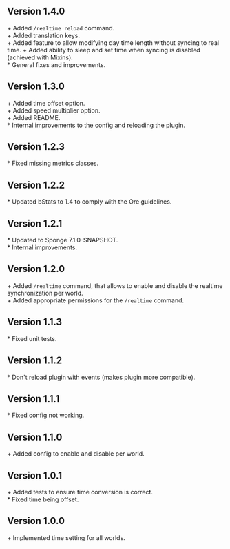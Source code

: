 Version 1.4.0
-------------

\+ Added `/realtime reload` command.  
\+ Added translation keys.  
\+ Added feature to allow modifying day time length without syncing to real time.
\+ Added ability to sleep and set time when syncing is disabled (achieved with Mixins).  
\* General fixes and improvements.  


Version 1.3.0
-------------

\+ Added time offset option.  
\+ Added speed multiplier option.  
\+ Added README.  
\* Internal improvements to the config and reloading the plugin.    


Version 1.2.3
-------------

\* Fixed missing metrics classes.  


Version 1.2.2
-------------

\* Updated bStats to 1.4 to comply with the Ore guidelines.  


Version 1.2.1
-------------

\* Updated to Sponge 7.1.0-SNAPSHOT.  
\* Internal improvements.    


Version 1.2.0
-------------

\+ Added `/realtime` command, that allows to enable and disable the realtime synchronization per world.  
\+ Added appropriate permissions for the `/realtime` command.  


Version 1.1.3
-------------

\* Fixed unit tests.  


Version 1.1.2
-------------

\* Don't reload plugin with events (makes plugin more compatible).  


Version 1.1.1
-------------

\* Fixed config not working.  


Version 1.1.0
-------------

\+ Added config to enable and disable per world.  


Version 1.0.1
-------------

\+ Added tests to ensure time conversion is correct.  
\* Fixed time being offset.  


Version 1.0.0
-------------

\+ Implemented time setting for all worlds.  
